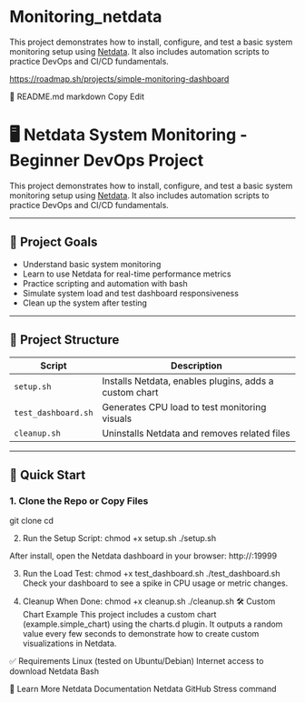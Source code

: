 # Monitoring_netdata
This project demonstrates how to install, configure, and test a basic system monitoring setup using [Netdata](https://www.netdata.cloud/). It also includes automation scripts to practice DevOps and CI/CD fundamentals.

https://roadmap.sh/projects/simple-monitoring-dashboard

📘 README.md
markdown
Copy
Edit
# 🖥️ Netdata System Monitoring - Beginner DevOps Project

This project demonstrates how to install, configure, and test a basic system monitoring setup using [Netdata](https://www.netdata.cloud/). It also includes automation scripts to practice DevOps and CI/CD fundamentals.

---

## 🎯 Project Goals

- Understand basic system monitoring
- Learn to use Netdata for real-time performance metrics
- Practice scripting and automation with bash
- Simulate system load and test dashboard responsiveness
- Clean up the system after testing

---

## 📁 Project Structure

| Script             | Description                                      |
|--------------------|--------------------------------------------------|
| `setup.sh`         | Installs Netdata, enables plugins, adds a custom chart |
| `test_dashboard.sh`| Generates CPU load to test monitoring visuals     |
| `cleanup.sh`       | Uninstalls Netdata and removes related files      |

---

## 🚀 Quick Start

### 1. Clone the Repo or Copy Files

git clone <your-repo-url>
cd <repo-folder>

2. Run the Setup Script:
chmod +x setup.sh
./setup.sh

After install, open the Netdata dashboard in your browser:
http://<your-server-ip>:19999

3. Run the Load Test:
chmod +x test_dashboard.sh
./test_dashboard.sh
Check your dashboard to see a spike in CPU usage or metric changes.

4. Cleanup When Done:
chmod +x cleanup.sh
./cleanup.sh
🛠️ Custom Chart Example
This project includes a custom chart (example.simple_chart) using the charts.d plugin. It outputs a random value every few seconds to demonstrate how to create custom visualizations in Netdata.

✅ Requirements
Linux (tested on Ubuntu/Debian)
Internet access to download Netdata
Bash


🧠 Learn More
Netdata Documentation
Netdata GitHub
Stress command

